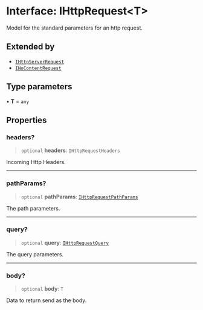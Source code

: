 # Interface: IHttpRequest\<T\>

Model for the standard parameters for an http request.

## Extended by

- [`IHttpServerRequest`](IHttpServerRequest.md)
- [`INoContentRequest`](INoContentRequest.md)

## Type parameters

• **T** = `any`

## Properties

### headers?

> `optional` **headers**: `IHttpRequestHeaders`

Incoming Http Headers.

***

### pathParams?

> `optional` **pathParams**: [`IHttpRequestPathParams`](IHttpRequestPathParams.md)

The path parameters.

***

### query?

> `optional` **query**: [`IHttpRequestQuery`](IHttpRequestQuery.md)

The query parameters.

***

### body?

> `optional` **body**: `T`

Data to return send as the body.
